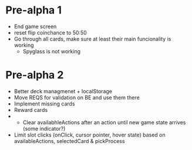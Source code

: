 # Pre-alpha 1
- End game screen
- reset flip coinchance to 50:50
- Go through all cards, make sure at least their main funcionality is working
	- Spyglass is not working

# Pre-alpha 2
- Better deck managmenet + localStorage
- Move REQS for validation on BE and use them there
- Implement missing cards
- Reward cards
- - Clear availabhleActions after an action until new game state arrives (some indicator?)
- Limit slot clicks (onClick, cursor pointer, hover state) based on availableActions, selectedCard & pickProcess
